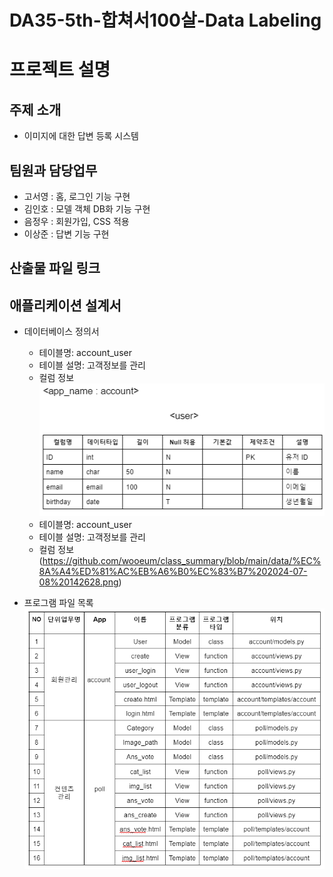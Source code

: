 # DA35-5th-합쳐서100살-Data Labeling

# 프로젝트 설명
## 주제 소개
- 이미지에 대한 답변 등록 시스템

## 팀원과 담당업무
- 고서영 : 홈, 로그인 기능 구현
- 김인호 : 모델 객체 DB화 기능 구현
- 음정우 : 회원가입, CSS 적용
- 이상준 : 답변 기능 구현

## 산출물 파일 링크

## 애플리케이션 설계서
- 데이터베이스 정의서
  - 테이블명: account_user
  - 테이블 설명: 고객정보를 관리
  - 컬럼 정보
![alt text](https://github.com/wooeum/class_summary/blob/main/data/%EC%8A%A4%ED%81%AC%EB%A6%B0%EC%83%B7%202024-07-08%20142628.png)
  - 테이블명: account_user
  - 테이블 설명: 고객정보를 관리
  - 컬럼 정보(https://github.com/wooeum/class_summary/blob/main/data/%EC%8A%A4%ED%81%AC%EB%A6%B0%EC%83%B7%202024-07-08%20142628.png)

- 프로그램 파일 목록
![alt text](https://github.com/wooeum/class_summary/blob/main/data/%EC%8A%A4%ED%81%AC%EB%A6%B0%EC%83%B7%202024-07-08%20121919.png)
